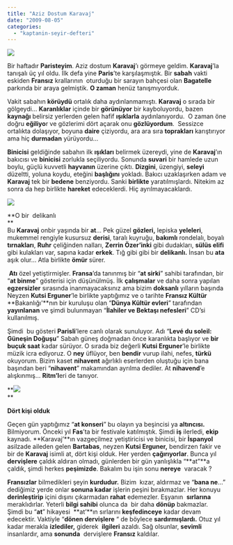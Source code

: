```yaml
---
title: "Aziz Dostum Karavaj"
date: "2009-08-05"
categories: 
  - "kaptanin-seyir-defteri"
---
```


![](/uploads/image/paris.jpg)

Bir haftadır **Paristeyim**. Aziz dostum **Karavaj**’ı görmeye geldim. **Karavaj**’la tanışalı üç yıl oldu. İlk defa yine **Paris**’te karşılaşmıştık. Bir **sabah** vakti eskiden **Fransız** krallarının  oturduğu bir sarayın bahçesi olan **Bagatelle** parkında bir araya gelmiştik. **O zaman** henüz tanışmıyorduk.

Vakit sabahın **körüydü** ortalık daha aydınlanmamıştı. **Karavaj** o sırada bir gölgeydi… **Karanlıklar** içinde bir **görünüyor** bir kayboluyordu, bazen **kaynağı** belirsiz yerlerden gelen hafif **ışıklarla** aydınlanıyordu.  O zaman öne doğru **eğiliyo**r ve gözlerimi dört açarak onu **gözlüyordum**.  Sessizce ortalıkta dolaşıyor, boyuna **daire** çiziyordu, ara ara sıra **toprakları** karıştırıyor ama hiç **durmadan** yürüyordu…

**Binicisi** geldiğinde sabahın ilk **ışıkları** belirmek üzereydi, yine de **Karavaj**’ın bakıcısı ve **binicisi** zorlukla seçiliyordu. Sonunda **suvari** bir hamlede uzun boylu, güçlü kuvvetli **hayvanın** üzerine çıktı. **Dizgini**, üzengiyi, **seleyi** düzeltti, yoluna koydu, eteğini **başlığını** yokladı. Bakıcı uzaklaşırken adam ve **Karavaj** tek bir **bedene** benziyordu. Sanki **birlikte** yaratılmışlardı. Nitekim az sonra da hep birlikte **hareket** edeceklerdi. Hiç ayrılmayacaklardı.

**![](/uploads/image/karavaj.jpg)**

**O bir  delikanlı  
**  
Bu **Karavaj** onbir yaşında bir **at**… Pek güzel **gözleri,** lepiska **yeleleri**, mukemmel rengiyle kusursuz **derisi**, taralı kuyruğu, **bakımlı** rondelalı, boyalı **tırnakları**, **Ruhr** çeliğinden nalları, **Zerrin Özer’**ink**i** gibi dudakları, **sülüs elifi** gibi kulakları var, sapına kadar **erkek**. Tığ gibi gibi bir **delikanlı.** İnsan bu **ata** aşık olur… Atla birlikte **ömür** sürer.

 **Atı** özel yetiştirmişler. **Fransa**’da tanınmış bir “**at sirki**” sahibi tarafından, bir “**at binme**” gösterisi için düşünülmüş. İlk **çalışmalar** ve daha sonra yapılan **egzersizler** sırasında inanmayacaksınız ama bizim **doksanlı** yılların başında Neyzen **Kutsi Erguner**’le birlikte yaptığımız ve o tarihte **Fransız Kültür** **Bakanlığı'**nın bir kuruluşu olan “**Dünya Kültür evleri**” tarafından **yayınlanan** ve şimdi bulunmayan “**İlahiler ve Bektaşı nefesleri**” CD’si kullanılmış.

Şimdi  bu gösteri **Parisli**’lere canlı olarak sunuluyor. Adı “**Levé du soleil: Güneşin Doğuşu**” Sabah güneş doğmadan önce karanlıkta başlıyor ve **bir buçuk saat** kadar sürüyor. O sırada biz değerli **Kutsi Erguner**’le birlikte müzik icra ediyoruz. O **ney** üflüyor, ben **bendir** vurup ilahi, nefes, **türkü** okuyorum. Bizim kaset **nihavent** ağırlıklı eserlerden oluştuğu için bana başından beri “**nihavent**” makamından ayrılma dediler. At **nihavend**’e alışkınmış… **Ritm’l**eri de tanıyor.

**![](/uploads/image/karavaj2.jpg)  
**

**Dört kişi olduk**

Geçen gün yaptığımız “**at konseri**” bu olayın ya beşincisi ya **altıncısı.** Bilmiyorum. Önceki yıl **Fas**’ta bir festivale katılmıştık. Şimdi **iş** ilerledi, **ekip** kaynadı. **Karavaj’**ın vazgeçilmez yetiştiricisi ve binicisi, bir **İspanyol** asilzade aileden gelen **Bartabas**, neyzen **Kutsi Erguner,** bendirzen fakir ve bir de **Karavaj** isimli at, dört kişi olduk. Her yerden **çağırıyorlar**. Bunca yıl **dervişlere** çaldık aldıran olmadı, günlerden bir gün yanlışlıkla “**at”**a çaldık, şimdi herkes **peşimizde**. Bakalım bu işin sonu **nereye**  varacak ?

**Fransızlar** bilmedikleri şeyin **kurdudur.** Bizim  kızar, aldırmaz ve “**bana ne**…” dediğimiz yerde onlar **sonuna kadar** işlerin peşini bırakmazlar. Her konuyu **derinleştirip** içini dışını çıkarmadan **rahat** edemezler. Eşyanın  **sırlarına** meraklıdırlar. Yeterli **bilgi sahibi** olunca da  bir daha **dönüp** bakmazlar.  Şimdi bu “**at**” hikayesi  **at’**ın sırlarını **keşfedinceye** kadar devam edecektir. Vaktiyle “**dönen dervişlere** “ de böylece **sardırmışlardı.** Otuz yıl kadar merakla **izlediler,** giderek  **ilgileri** azaldı. Sağ olsunlar, **sevimli** insanlardır, ama **sonunda**  dervişlere **Fransız** kaldılar.

